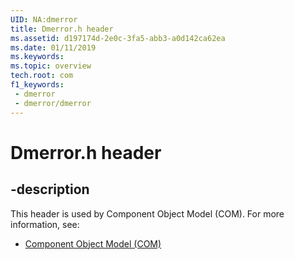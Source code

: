 ```yaml
---
UID: NA:dmerror
title: Dmerror.h header
ms.assetid: d197174d-2e0c-3fa5-abb3-a0d142ca62ea
ms.date: 01/11/2019
ms.keywords: 
ms.topic: overview
tech.root: com
f1_keywords:
 - dmerror
 - dmerror/dmerror
---
```


# Dmerror.h header


## -description

This header is used by Component Object Model (COM). For more information, see:

- [Component Object Model (COM)](../_com/index.md)

